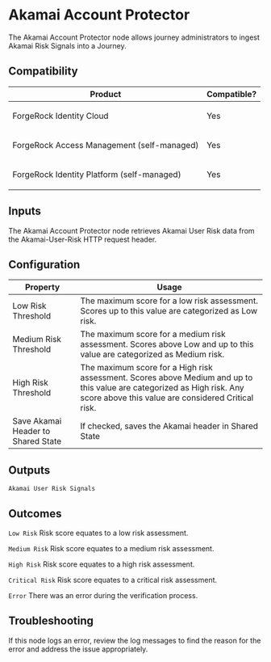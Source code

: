 # Akamai Account Protector

The Akamai Account Protector node allows journey administrators to ingest Akamai Risk Signals into a Journey.

## Compatibility

<table>
  <colgroup>
    <col>
    <col>
  </colgroup>
  <thead>
  <tr>
    <th>Product</th>
    <th>Compatible?</th>
  </tr>
  </thead>
  <tbody>
  <tr>
    <td><p>ForgeRock Identity Cloud</p></td>
    <td><p><span>Yes</span></p></td>
  </tr>
  <tr>
    <td><p>ForgeRock Access Management (self-managed)</p></td>
    <td><p><span>Yes</span></p></td>
  </tr>
  <tr>
    <td><p>ForgeRock Identity Platform (self-managed)</p></td>
    <td><p><span>Yes</span></p></td>
  </tr>
  </tbody>
</table>

## Inputs

The Akamai Account Protector node retrieves Akamai User Risk data from the Akamai-User-Risk HTTP request header.

## Configuration

<table>
  <thead>
  <th>Property</th>
  <th>Usage</th>
  </thead>

  <tr>
    <td>Low Risk Threshold</td>
      <td>The maximum score for a low risk assessment. Scores up to this value are categorized as Low risk.
      </td>
  </tr>

  <tr>
    <td>Medium Risk Threshold</td>
    <td>The maximum score for a medium risk assessment. Scores above Low and up to this value are categorized as Medium risk.
    </td>
  </tr>

  <tr>
    <td>High Risk Threshold</td>
    <td>The maximum score for a High risk assessment. Scores above Medium and up to this value are categorized as High risk. Any score above this value are considered Critical risk.
    </td>
  </tr>

  <tr>
    <td>Save Akamai Header to Shared State</td>
    <td>If checked, saves the Akamai header in Shared State
    </td>
  </tr>
</table>

## Outputs

`Akamai User Risk Signals`

## Outcomes

`Low Risk` Risk score equates to a low risk assessment.

`Medium Risk` Risk score equates to a medium risk assessment.

`High Risk` Risk score equates to a high risk assessment.

`Critical Risk` Risk score equates to a critical risk assessment.

`Error` There was an error during the verification process.

## Troubleshooting

If this node logs an error, review the log messages to find the reason for the error and address the issue appropriately.